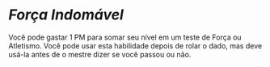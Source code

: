 # *Força Indomável*

Você pode gastar 1 PM para somar seu nível em um teste de Força ou Atletismo. Você pode usar esta habilidade depois de rolar o dado, mas deve usá-la antes de o mestre dizer se você passou ou não.